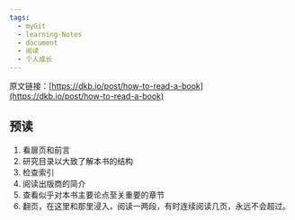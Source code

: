 ```yaml
---
tags:
  - myGit
  - learning-Notes
  - document
  - 阅读
  - 个人成长
---
```


原文链接：[https://dkb.io/post/how-to-read-a-book](https://dkb.io/post/how-to-read-a-book)

## 预读

1. 看扉页和前言
2. 研究目录以大致了解本书的结构
3. 检查索引
4. 阅读出版商的简介
5. 查看似乎对本书主要论点至关重要的章节
6. 翻页，在这里和那里浸入，阅读一两段，有时连续阅读几页，永远不会超过。
